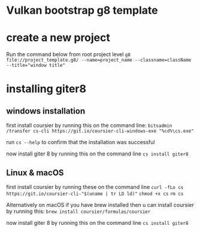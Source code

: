 # Vulkan bootstrap g8 template

# create a new project
Run the command below from root project level
`g8 file://project_template.g8/ --name=project_name --classname=className --title="window title"`

# installing giter8

## windows installation
first install coursier by running this on the command line:
`bitsadmin /transfer cs-cli https://git.io/coursier-cli-windows-exe "%cd%\cs.exe"`

run `cs --help` to confirm that the installation was successful

now install giter 8 by running this on the command line `cs install giter8`

## Linux & macOS
first install coursier by running these on the command line
`curl -fLo cs https://git.io/coursier-cli-"$(uname | tr LD ld)"`
`chmod +x cs`
`rm cs`

Alternatively on macOS if you have brew installed then u can install coursier by running this:
`brew install coursier/formulas/coursier`

now install giter 8 by running this on the command line `cs install giter8`